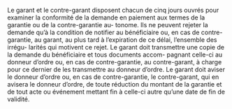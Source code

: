 Le garant et le contre-garant disposent chacun de cinq jours ouvrés pour examiner la
conformité de la demande en paiement aux termes de la garantie ou de la contre-garantie au-
tonome. Ils ne peuvent rejeter la demande qu’à la condition de notifier au bénéficiaire ou, en
cas de contre-garantie, au garant, au plus tard à l’expiration de ce délai, l’ensemble des irrégu-
larités qui motivent ce rejet.
Le garant doit transmettre une copie de la demande du bénéficiaire et tous documents accom-
pagnant celle-ci au donneur d’ordre ou, en cas de contre-garantie, au contre-garant, à charge
pour ce dernier de les transmettre au donneur d’ordre.
Le garant doit aviser le donneur d’ordre ou, en cas de contre-garantie, le contre-garant, qui en
avisera le donneur d’ordre, de toute réduction du montant de la garantie et de tout acte ou
événement mettant fin à celle-ci autre qu’une date de fin de validité.